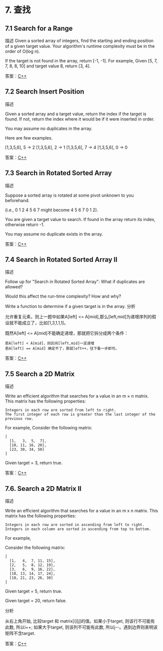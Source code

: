 # 7. 查找
## 7.1 Search for a Range
描述
Given a sorted array of integers, find the starting and ending position of a given target value.
Your algorithm's runtime complexity must be in the order of O(log n).

If the target is not found in the array, return [-1, -1].
For example, Given [5, 7, 7, 8, 8, 10] and target value 8, return [3, 4].

答案：[C++](code/7.1.hpp)

## 7.2 Search Insert Position
描述

Given a sorted array and a target value, return the index if the target is found. If not, return the index where it would be if it were inserted in order.

You may assume no duplicates in the array.

Here are few examples.

[1,3,5,6], 5 → 2
[1,3,5,6], 2 → 1
[1,3,5,6], 7 → 4
[1,3,5,6], 0 → 0

答案：[C++](code/7.2.hpp)

## 7.3 Search in Rotated Sorted Array
描述

Suppose a sorted array is rotated at some pivot unknown to you beforehand.

(i.e., 0 1 2 4 5 6 7 might become 4 5 6 7 0 1 2).

You are given a target value to search. If found in the array return its index, otherwise return -1.

You may assume no duplicate exists in the array.

答案：[C++](code/7.3.hpp)

## 7.4 Search in Rotated Sorted Array II
描述

Follow up for "Search in Rotated Sorted Array": What if duplicates are allowed?

Would this affect the run-time complexity? How and why?

Write a function to determine if a given target is in the array.
分析

允许重复元素，则上一题中如果A[left] <= A[mid],那么[left,mid]为递增序列的假设就不能成立了，比如[1,3,1,1,1]。

既然A[left] <= A[mid]不能确定递增，那就把它拆分成两个条件：

    若A[left] < A[mid]，则区间[left,mid]一定递增
    若A[left] == A[mid] 确定不了，那就left++，往下看一步即可。

答案：[C++](code/7.4.hpp)

## 7.5 Search a 2D Matrix
描述

Write an efficient algorithm that searches for a value in an m × n matrix. This matrix has the following properties:

    Integers in each row are sorted from left to right.
    The first integer of each row is greater than the last integer of the previous row.

For example, Consider the following matrix:

``` cpp-objdump
[
  [1,   3,  5,  7],
  [10, 11, 16, 20],
  [23, 30, 34, 50]
]
```

Given target = 3, return true.

答案：[C++](code/7.5.hpp)

## 7.6. Search a 2D Matrix II
描述

Write an efficient algorithm that searches for a value in an m x n matrix. This matrix has the following properties:

    Integers in each row are sorted in ascending from left to right.
    Integers in each column are sorted in ascending from top to bottom.

For example,

Consider the following matrix:

``` cpp-objdump
[
  [1,   4,  7, 11, 15],
  [2,   5,  8, 12, 19],
  [3,   6,  9, 16, 22],
  [10, 13, 14, 17, 24],
  [18, 21, 23, 26, 30]
]
```

Given target = 5, return true.

Given target = 20, return false.

分析

从右上角开始, 比较target 和 matrix[i][j]的值。如果小于target, 则该行不可能有此数, 所以i++; 如果大于target, 则该列不可能有此数, 所以j--。遇到边界则表明该矩阵不含target.

答案：[C++](code/7.6.hpp)
